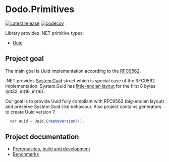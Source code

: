 # Dodo.Primitives

[![Latest release](https://img.shields.io/badge/nuget-4.0.2-blue?&kill_cache=1)](https://www.nuget.org/packages/Dodo.Primitives/4.0.2)
[![codecov](https://codecov.io/gh/dodobrands/primitives/graph/badge.svg?token=7ILQPREIVA)](https://codecov.io/gh/dodobrands/primitives)

Library provides .NET primitive types:

- [Uuid](./src/Dodo.Primitives/Uuid.cs)

## Project goal

The main goal is Uuid implementation according to the [RFC9562](https://www.rfc-editor.org/rfc/rfc9562.html).

.NET provides [System.Guid](https://docs.microsoft.com/en-us/dotnet/api/system.guid) struct which is special case of the RFC9562 implementation. System.Guid has [little-endian layout](https://github.com/dotnet/runtime/blob/v9.0.0/src/libraries/System.Private.CoreLib/src/System/Guid.cs#L44-L46) for the first 8 bytes (int32, int16, int16).

Our goal is to provide Uuid fully compliant with RFC9562 (big-endian layout) and preserve System.Guid-like behaviour. 
Also project contains generators to create Uuid version 7.

  ```csharp
    var uuid = Uuid.CreateVersion7();
  ```

## Project documentation

- [Prerequisites, build and development](https://github.com/dodobrands/primitives/wiki/Prerequisites,-build-and-development)
- [Benchmarks](https://github.com/dodobrands/primitives/wiki/Benchmarks)
